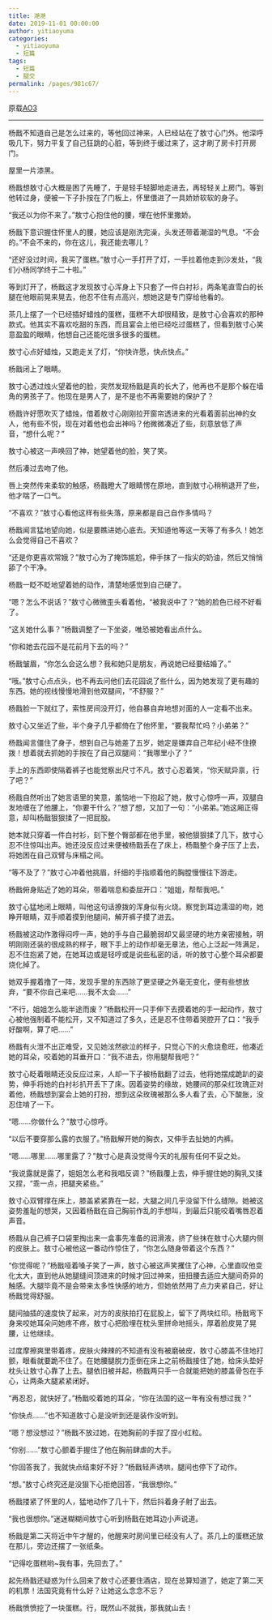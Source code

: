 ```yaml
---
title: 滟滟
date: 2019-11-01 00:00:00
author: yitiaoyuma
categories: 
  - yitiaoyuma
  - 短篇
tags: 
  - 短篇
  - 腿交
permalink: /pages/981c67/
---
```


原载[AO3](https://archiveofourown.org/works/21267911)

---

杨戬不知道自己是怎么过来的，等他回过神来，人已经站在了敖寸心门外。他深呼吸几下，努力平复了自己狂跳的心脏，等到终于缓过来了，这才刷了房卡打开房门。<!-- more -->

屋里一片漆黑。

杨戬想敖寸心大概是困了先睡了，于是轻手轻脚地走进去，再轻轻关上房门。等到他转过身，便被一下子扑按在了门板上，怀里偎进了一具娇娇软软的身子。

“我还以为你不来了。”敖寸心抱住他的腰，埋在他怀里撒娇。

杨戬下意识握住怀里人的腰，她应该是刚洗完澡，头发还带着潮湿的气息。“不会的。”不会不来的，你在这儿，我还能去哪儿？

“还好没过时间，我买了蛋糕。”敖寸心一手打开了灯，一手拉着他走到沙发处，“我们小杨同学终于二十啦。”

等到灯开了，杨戬这才发现敖寸心浑身上下只套了一件白衬衫，两条笔直雪白的长腿在他眼前晃来晃去，他忍不住有点高兴，想她这是专门穿给他看的。

茶几上摆了一个已经插好蜡烛的蛋糕，蛋糕不大却很精致，是敖寸心会喜欢的那种款式。他其实不喜欢吃甜的东西，而且宴会上他已经吃过蛋糕了，但看到敖寸心笑意盈盈的眼睛，他想自己还能吃很多很多的蛋糕。

敖寸心点好蜡烛，又跑走关了灯，“你快许愿，快点快点。”

杨戬闭上了眼睛。

敖寸心透过烛火望着他的脸，突然发现杨戬是真的长大了，他再也不是那个躲在墙角的男孩子了。他现在是男人了，是不是也不再需要她的保护了？

杨戬许好愿吹灭了蜡烛，借着敖寸心刚刚拉开窗帘透进来的光看着面前出神的女人，他有些不悦，现在对着他也会出神吗？他微微凑近了些，刻意放低了声音，“想什么呢？”

敖寸心被这一声唤回了神，她望着他的脸，笑了笑。

然后凑过去吻了他。

唇上突然传来柔软的触感，杨戬瞪大了眼睛愣在原地，直到敖寸心稍稍退开了些，他才喘了一口气。

“不喜欢？”敖寸心看他这样有些失落，原来都是自己自作多情吗？

杨戬闻言猛地望向她，似是要瞧进她心底去。天知道他等这一天等了有多久！她怎么会觉得自己不喜欢？

“还是你更喜欢常娥？”敖寸心为了掩饰尴尬，伸手抹了一指尖的奶油，然后又悄悄舔了个干净。

杨戬一眨不眨地望着她的动作，清楚地感觉到自己硬了。

“嗯？怎么不说话？”敖寸心微微歪头看着他，“被我说中了？”她的脸色已经不好看了。

“这关她什么事？”杨戬调整了一下坐姿，唯恐被她看出点什么。

“你和她去花园不是花前月下去的吗？”

杨戬皱眉，“你怎么会这么想？我和她只是朋友，再说她已经要结婚了。”

“哦。”敖寸心点点头，也不再去问他们去花园说了些什么，因为她发现了更有趣的东西。她的视线慢慢地滑到他双腿间，“不舒服？”

杨戬脸一下就红了，索性房间没开灯，他自暴自弃地想对面的人一定看不出来。

敖寸心又坐近了些，半个身子几乎都倚在了他怀里，“要我帮忙吗？小弟弟？”

杨戬闻言僵住了身子，想到自己与她差了五岁，她定是嫌弃自己年纪小经不住撩拨！想着就去抓她的手按在了自己双腿间：“我哪里小了？”

手上的东西即使隔着裤子也能觉察出尺寸不凡，敖寸心忍着笑，“你天赋异禀，行了吧？”

杨戬自然听出了她言语里的笑意，羞恼地一下抱起了她，敖寸心惊呼一声，双腿自发地缠在了他腰上，“你要干什么？”想了想，又加了一句：“小弟弟。”她这厢正得意，却叫杨戬狠狠揉了一把屁股。

她本就只穿着一件白衬衫，刻下整个臀部都在他手里，被他狠狠揉了几下，敖寸心忍不住惊叫出声。她还没反应过来便被杨戬丢在了床上，杨戬整个身子压了上去，将她困在自己双臂与床榻之间。

“等不及了？”敖寸心冲着他挑眉，纤细的手指顺着他的胸膛慢慢往下游走。

杨戬俯身贴近了她的耳朵，带着喘息和委屈开口：“姐姐，帮帮我吧。”

敖寸心猛地闭上眼睛，叫他这句话撩拨的浑身似有火烧。察觉到耳边濡湿的吻，她睁开眼睛，双手顺着摸到他腿间，解开裤子摸了进去。

杨戬被这动作激得闷哼一声，她的手与自己最脆弱却又最坚硬的地方亲密接触，明明刚刚还装的很成熟的样子，眼下手上的动作却毫无章法，他心上泛起一阵满足，忍不住抱紧了她，在她耳边或是轻哼或是说些私密的话，听的敖寸心整个耳朵都要烧化掉了。

她双手握着撸了一阵，发现手里的东西除了更坚硬之外毫无变化，便有些想放弃，“要不你自己来吧……我不太会……”

“不行，姐姐怎么能半途而废？”杨戬松开一只手伸下去摸着她的手一起动作，敖寸心被他强制着不能松开，又不知道过了多久，还是忍不住带着哭腔开了口：“我手好酸啊，算了吧……”

杨戬有火泄不出正难受，又见她泫然欲泣的样子，只觉心下的火愈烧愈旺，他凑近她的耳朵，咬着她的耳垂开口：“我不进去，你用腿帮我吧？”

敖寸心眨着眼睛还没反应过来，人却一下子被杨戬翻了过去，他将她摆成跪趴的姿势，伸手将她的白衬衫扒开丢下了床。因着姿势的缘故，她腰间的那朵红玫瑰正对着他，杨戬想到宴会上她的打扮，想到这朵玫瑰被那么多人看了去，心下酸胀，没忍住啃了一下。

“嗯……你做什么？”敖寸心惊呼。

“以后不要穿那么露的衣服了。”杨戬解开她的胸衣，又伸手去扯她的内裤。

“嗯……哪里……哪里露了？”敖寸心是真没觉得今天的礼服有任何不妥之处。

“我说露就是露了，姐姐怎么老和我唱反调？”杨戬覆上去，伸手握住她的胸乳又揉又捏，“乖一点，把腿夹紧些。”

敖寸心双臂撑在床上，膝盖紧紧靠在一起，大腿之间几乎没留下什么缝隙。她被这姿势羞耻的想哭，又因着杨戬在自己胸前作乱的手想叫，到最后只能咬着嘴唇忍着声音。

杨戬从自己裤子口袋里掏出来一盒事先准备的润滑液，挤了些抹在敖寸心大腿内侧的皮肤上。敖寸心被他这一番动作惊住了，“你怎么随身带着这个东西？”

“你觉得呢？”杨戬哑着嗓子笑了一声，敖寸心被这声笑攫住了心神，心里直叹他变化太大，直到他从她腿缝间顶进来的时候才回过神来，扭扭腰去适应大腿间奇异的触感。大腿毕竟不是会带来太多性快感的地方，但她依然用了点力夹紧自己，好让杨戬觉得舒服。

腿间抽插的速度快了起来，对方的皮肤拍打在屁股上，留下了两块红印。杨戬弯下身来咬她耳朵问她疼不疼，敖寸心把脸埋在枕头里拼命地摇头，厚着脸皮晃了晃腰，让他继续。

过度摩擦爽里带着疼，皮肤火辣辣的不知道有没有被磨破皮，敖寸心膝盖不住地打颤，眼看就要跪不住了。在她腰腿脱力歪倒在床上之前杨戬接住了她，给床头垫好枕头让敖寸心靠了上去。腿依旧被并起，杨戬两只手一合就能把她的膝盖骨包在手心，让两条大腿紧紧闭好。

“再忍忍，就快好了。”杨戬咬着她的耳朵，“你在法国的这一年有没有想过我？”

“你快点……”也不知道敖寸心是没听到还是装作没听到。

“嗯？想没想过？”杨戬不放过她，在她胸前的手捏了捏小红粒。

“你别……”敖寸心颤着手握住了他在胸前肆虐的大手。

“你回答我了，我就快点结束好不好？”杨戬轻声诱哄，腿间也停下了动作。

“想。”敖寸心终究还是没狠下心拒绝回答，“我很想你。”

杨戬搂紧了怀里的人，猛地动作了几十下，然后抖着身子射了出去。

“我也很想你。”迷迷糊糊间敖寸心听到杨戬在她耳边小声说道。

杨戬是第二天将近中午才醒的，他醒来时房间里已经没有人了。茶几上的蛋糕还放在那儿，旁边还摆了一张纸条。

“记得吃蛋糕哟~我有事，先回去了。”

起先杨戬还疑惑为什么回来了敖寸心还要住酒店，现在总算知道了，她定了第二天的机票！法国究竟有什么好？让她这么念念不忘？

杨戬愤愤挖了一块蛋糕。行，既然山不就我，那我就山去！
